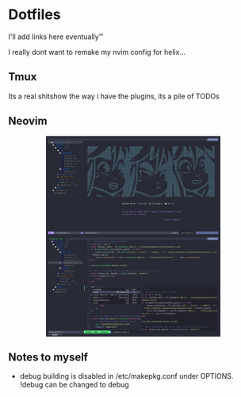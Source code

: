 # Dotfiles
I'll add links here eventually™

I really dont want to remake my nvim config for helix...

## Tmux
Its a real shitshow the way i have the plugins, its a pile of TODOs

## Neovim
<img
    style="display: block;
        margin-left: auto;
        margin-right: auto;
        width: 70%;"
    src="Screenshots/nvim rice 2022-08-07.png">
</img>

## Notes to myself
* debug building is disabled in /etc/makepkg.conf under OPTIONS. !debug can be changed to debug
